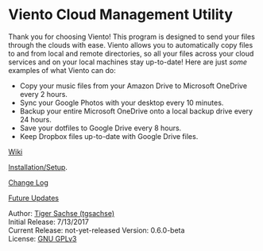 # Viento Cloud Management Utility

Thank you for choosing Viento! This program is designed to send your files through the clouds with ease. Viento allows you to automatically copy files to and from local and remote directories, so all your files across your cloud services and on your local machines stay up-to-date! Here are just *some* examples of what Viento can do:
* Copy your music files from your Amazon Drive to Microsoft OneDrive every 2 hours.
* Sync your Google Photos with your desktop every 10 minutes.
* Backup your entire Microsoft OneDrive onto a local backup drive every 24 hours.
* Save your dotfiles to Google Drive every 8 hours.
* Keep Dropbox files up-to-date with Google Drive files.  

[Wiki](https://github.com/tgsachse/viento/wiki)

[Installation/Setup](https://github.com/tgsachse/viento/wiki/Setup).  

[Change Log](https://github.com/tgsachse/viento/wiki/Changes)  

[Future Updates](https://github.com/tgsachse/viento/wiki/Future-Updates)  

Author: [Tiger Sachse (tgsachse)](https://github.com/tgsachse)  
Initial Release: 7/13/2017  
Current Release: not-yet-released 
Version: 0.6.0-beta  
License: [GNU GPLv3](https://github.com/tgsachse/viento/wiki/License) 
